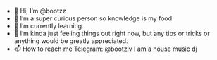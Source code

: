- 👋 Hi, I’m @bootzz
- 👀 I’m a super curious person so knowledge is my food.
- 🌱 I’m currently learning.
- 💞️ I’m kinda just feeling things out right now, but any tips or tricks or anything would be greatly appreciated. 
- 📫 How to reach me Telegram: @bootzlv
I am a house music dj 
<!---
bootzz/bootzz is a ✨ special ✨ repository because its `README.md` (this file) appears on your GitHub profile.
You can click the Preview link to take a look at your changes.
--->
